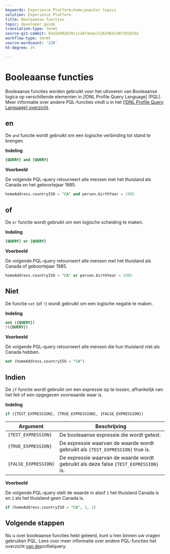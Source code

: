 ```yaml
---
keywords: Experience Platform;home;popular topics
solution: Experience Platform
title: Booleaanse functies
topic: developer guide
translation-type: tm+mt
source-git-commit: 84a5b992639c1cabfdeaec5262964c9873826592
workflow-type: tm+mt
source-wordcount: '220'
ht-degree: 3%

---
```



# Booleaanse functies

Booleaanse functies worden gebruikt voor het uitvoeren van Booleaanse logica op verschillende elementen in [!DNL Profile Query Language] (PQL).  Meer informatie over andere PQL-functies vindt u in het [[!DNL Profile Query Language] overzicht](./overview.md).

## en

De `and` functie wordt gebruikt om een logische verbinding tot stand te brengen.

**Indeling**

```sql
{QUERY} and {QUERY}
```

**Voorbeeld**

De volgende PQL-query retourneert alle mensen met het thuisland als Canada en het geboortejaar 1985.

```sql
homeAddress.countryISO = "CA" and person.birthYear = 1985
```

## of

De `or` functie wordt gebruikt om een logische scheiding te maken.

**Indeling**

```sql
{QUERY} or {QUERY}
```

**Voorbeeld**

De volgende PQL-query retourneert alle mensen met het thuisland als Canada of geboortejaar 1985.

```sql
homeAddress.countryISO = "CA" or person.birthYear = 1985
```

## Niet

De functie `not` (of `!`) wordt gebruikt om een logische negatie te maken.

**Indeling**

```sql
not ({QUERY})
!({QUERY})
```

**Voorbeeld**

De volgende PQL-query retourneert alle mensen die hun thuisland niet als Canada hebben.

```sql
not (homeAddress.countryISO = "CA")
```

## Indien

De `if` functie wordt gebruikt om een expressie op te lossen, afhankelijk van het feit of een opgegeven voorwaarde waar is.

**Indeling**

```sql
if ({TEST_EXPRESSION}, {TRUE_EXPRESSION}, {FALSE_EXPRESSION})
```

| Argument | Beschrijving |
| --------- | ----------- |
| `{TEST_EXPRESSION}` | De booleaanse expressie die wordt getest. |
| `{TRUE_EXPRESSION}` | De expressie waarvan de waarde wordt gebruikt als `{TEST_EXPRESSION}` true is. |
| `{FALSE_EXPRESSION}` | De expressie waarvan de waarde wordt gebruikt als deze false `{TEST_EXPRESSION}` is. |

**Voorbeeld**

De volgende PQL-query stelt de waarde in alsof `1` het thuisland Canada is en `2` als het thuisland geen Canada is.

```sql
if (homeAddress.countryISO = "CA", 1, 2)
```

## Volgende stappen

Nu u over booleaanse functies hebt geleerd, kunt u hen binnen uw vragen gebruiken PQL. Lees voor meer informatie over andere PQL-functies het overzicht [van de](./overview.md)profielquery.
